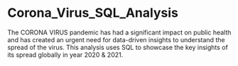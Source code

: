 # Corona_Virus_SQL_Analysis
The CORONA VIRUS pandemic has had a significant impact on public health and has created an urgent need for data-driven insights to understand the spread of the virus. This analysis uses SQL to showcase the key insights of its spread globally in year 2020 &amp; 2021.
